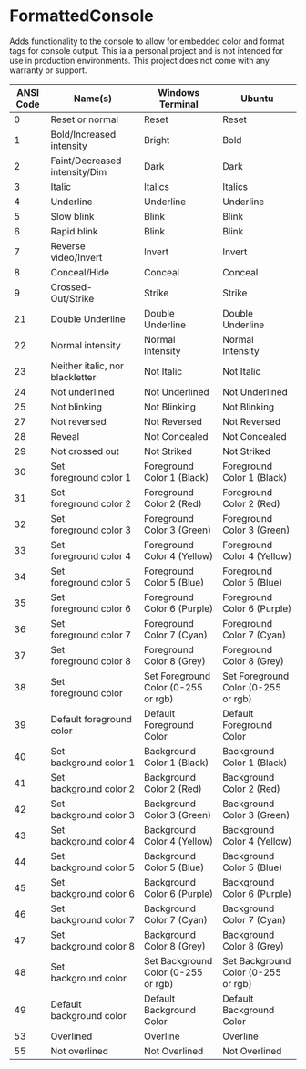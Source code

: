 # FormattedConsole
Adds functionality to the console to allow for embedded color and format tags for console output. This ia a personal project and is not intended for use in production environments. This project does not come with any warranty or support.

ANSI Code | Name(s) | Windows Terminal | Ubuntu
---|---|---|---
0 | Reset or normal | Reset | Reset
1 | Bold/Increased intensity | Bright | Bold
2 | Faint/Decreased intensity/Dim | Dark | Dark
3 | Italic | Italics | Italics
4 | Underline | Underline | Underline
5 | Slow blink | Blink | Blink
6 | Rapid blink | Blink | Blink
7 | Reverse video/Invert | Invert | Invert
8 | Conceal/Hide | Conceal | Conceal
9 | Crossed-Out/Strike | Strike | Strike
21 | Double Underline | Double Underline | Double Underline
22 | Normal intensity | Normal Intensity | Normal Intensity
23 | Neither italic, nor blackletter | Not Italic | Not Italic
24 | Not underlined | Not Underlined | Not Underlined
25 | Not blinking | Not Blinking | Not Blinking
27 | Not reversed | Not Reversed | Not Reversed
28 | Reveal | Not Concealed | Not Concealed
29 | Not crossed out | Not Striked | Not Striked
30 | Set foreground color 1 | Foreground Color 1 (Black) | Foreground Color 1 (Black)
31 | Set foreground color 2 | Foreground Color 2 (Red) | Foreground Color 2 (Red)
32 | Set foreground color 3 | Foreground Color 3 (Green) | Foreground Color 3 (Green)
33 | Set foreground color 4 | Foreground Color 4 (Yellow) | Foreground Color 4 (Yellow)
34 | Set foreground color 5 | Foreground Color 5 (Blue) | Foreground Color 5 (Blue)
35 | Set foreground color 6 | Foreground Color 6 (Purple) | Foreground Color 6 (Purple)
36 | Set foreground color 7 | Foreground Color 7 (Cyan) | Foreground Color 7 (Cyan)
37 | Set foreground color 8 | Foreground Color 8 (Grey) | Foreground Color 8 (Grey)
38 | Set foreground color | Set Foreground Color (0-255 or rgb) | Set Foreground Color (0-255 or rgb)
39 | Default foreground color | Default Foreground Color | Default Foreground Color
40 | Set background color 1 | Background Color 1 (Black) | Background Color 1 (Black)
41 | Set background color 2 | Background Color 2 (Red) | Background Color 2 (Red)
42 | Set background color 3 | Background Color 3 (Green) | Background Color 3 (Green)
43 | Set background color 4 | Background Color 4 (Yellow) | Background Color 4 (Yellow)
44 | Set background color 5 | Background Color 5 (Blue) | Background Color 5 (Blue)
45 | Set background color 6 | Background Color 6 (Purple) | Background Color 6 (Purple)
46 | Set background color 7 | Background Color 7 (Cyan) | Background Color 7 (Cyan)
47 | Set background color 8 | Background Color 8 (Grey) | Background Color 8 (Grey)
48 | Set background color | Set Background Color (0-255 or rgb) | Set Background Color (0-255 or rgb)
49 | Default background color | Default Background Color | Default Background Color
53 | Overlined | Overline | Overline
55 | Not overlined | Not Overlined | Not Overlined
